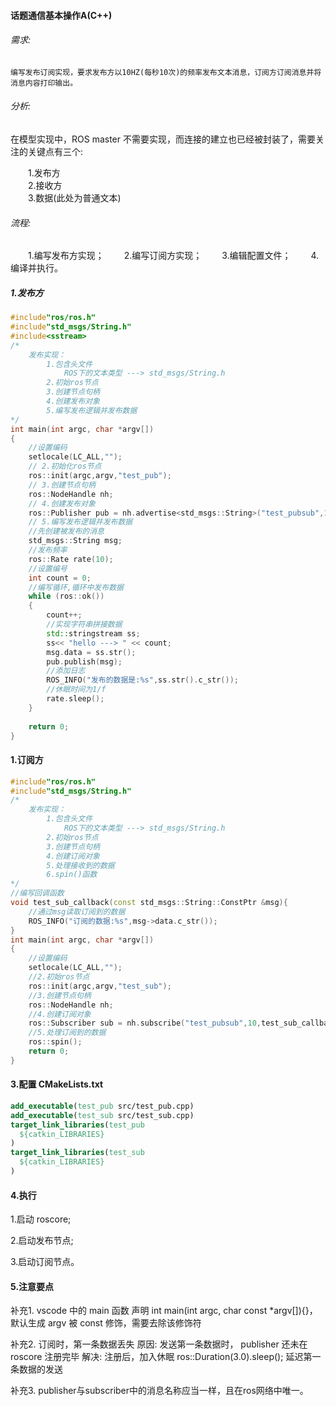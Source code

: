 #### 话题通信基本操作A(C++)

###### 需求:
    编写发布订阅实现，要求发布方以10HZ(每秒10次)的频率发布文本消息，订阅方订阅消息并将消息内容打印输出。

###### 分析:

在模型实现中，ROS master 不需要实现，而连接的建立也已经被封装了，需要关注的关键点有三个:

&emsp;&emsp;1.发布方\
&emsp;&emsp;2.接收方\
&emsp;&emsp;3.数据(此处为普通文本)


###### 流程:

&emsp;&emsp;1.编写发布方实现；
&emsp;&emsp;2.编写订阅方实现；
&emsp;&emsp;3.编辑配置文件；
&emsp;&emsp;4.编译并执行。
##### 1.发布方
```cpp
#include"ros/ros.h"
#include"std_msgs/String.h"
#include<sstream>
/*
    发布实现：
        1.包含头文件
            ROS下的文本类型 ---> std_msgs/String.h
        2.初始ros节点
        3.创建节点句柄
        4.创建发布对象
        5.编写发布逻辑并发布数据
*/
int main(int argc, char *argv[])
{
    //设置编码
    setlocale(LC_ALL,"");
    // 2.初始化ros节点
    ros::init(argc,argv,"test_pub");
    // 3.创建节点句柄
    ros::NodeHandle nh;
    // 4.创建发布对象
    ros::Publisher pub = nh.advertise<std_msgs::String>("test_pubsub",10);
    // 5.编写发布逻辑并发布数据
    //先创建被发布的消息
    std_msgs::String msg;
    //发布频率
    ros::Rate rate(10);
    //设置编号
    int count = 0;
    //编写循环,循环中发布数据
    while (ros::ok())
    {
        count++;
        //实现字符串拼接数据
        std::stringstream ss;
        ss<< "hello ---> " << count;
        msg.data = ss.str();
        pub.publish(msg);
        //添加日志
        ROS_INFO("发布的数据是:%s",ss.str().c_str());
        //休眠时间为1/f
        rate.sleep();
    }
    
    return 0;
}
```
#### 1.订阅方
```cpp
#include"ros/ros.h"
#include"std_msgs/String.h"
/*
    发布实现：
        1.包含头文件
            ROS下的文本类型 ---> std_msgs/String.h
        2.初始ros节点
        3.创建节点句柄
        4.创建订阅对象
        5.处理接收到的数据 
        6.spin()函数
*/
//编写回调函数
void test_sub_callback(const std_msgs::String::ConstPtr &msg){
    //通过msg读取订阅到的数据
    ROS_INFO("订阅的数据:%s",msg->data.c_str());
}
int main(int argc, char *argv[])
{
    //设置编码
    setlocale(LC_ALL,"");
    //2.初始ros节点
    ros::init(argc,argv,"test_sub");
    //3.创建节点句柄
    ros::NodeHandle nh;
    //4.创建订阅对象
    ros::Subscriber sub = nh.subscribe("test_pubsub",10,test_sub_callback);
    //5.处理订阅到的数据
    ros::spin();
    return 0;
}
```
#### 3.配置 CMakeLists.txt
```cmake
add_executable(test_pub src/test_pub.cpp)
add_executable(test_sub src/test_sub.cpp)
target_link_libraries(test_pub
  ${catkin_LIBRARIES}
)
target_link_libraries(test_sub
  ${catkin_LIBRARIES}
)
```
#### 4.执行

1.启动 roscore;

2.启动发布节点;

3.启动订阅节点。

#### 5.注意要点

补充1.
vscode 中的 main 函数 声明 int main(int argc, char const *argv[]){}，默认生成 argv 被 const 修饰，需要去除该修饰符

补充2.
订阅时，第一条数据丢失
原因: 发送第一条数据时， publisher 还未在 roscore 注册完毕
解决: 注册后，加入休眠 ros::Duration(3.0).sleep(); 延迟第一条数据的发送

补充3.
publisher与subscriber中的消息名称应当一样，且在ros网络中唯一。
